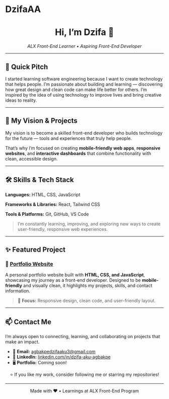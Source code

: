 # DzifaAA
<div align="center">
  <h1>Hi, I’m <strong>Dzifa</strong> 👋</h1>
  <p><em>ALX Front-End Learner • Aspiring Front-End Developer</em></p>
</div>

---

## 🌟 Quick Pitch

I started learning software engineering because I want to create technology that helps people.
I’m passionate about building and learning — discovering how great design and clean code can make life better for others.
I’m inspired by the idea of using technology to improve lives and bring creative ideas to reality.

---

## 🚀 My Vision & Projects

My vision is to become a skilled front-end developer who builds technology for the future — tools and experiences that truly help people.

That’s why I’m focused on creating **mobile-friendly web apps**, **responsive websites**, and **interactive dashboards** that combine functionality with clean, accessible design.

---

## 🛠️ Skills & Tech Stack

<div>
  <p><strong>Languages:</strong> HTML, CSS, JavaScript</p>
  <p><strong>Frameworks & Libraries:</strong> React, Tailwind CSS</p>
  <p><strong>Tools & Platforms:</strong> Git, GitHub, VS Code</p>
</div>

> I’m constantly learning, improving, and exploring new ways to create user-friendly, responsive web experiences.

---

## ✨ Featured Project

### 📌 [Portfolio Website](https://github.com/[your-username]/[portfolio-repo])

A personal portfolio website built with **HTML, CSS, and JavaScript**, showcasing my journey as a front-end developer.
Designed to be **mobile-friendly** and visually clean, it highlights my projects, skills, and contact information.

> 🧠 **Focus:** Responsive design, clean code, and user-friendly layout.

---

## 📫 Contact Me

I’m always open to connecting, learning, and collaborating on projects that make an impact.

* 📧 **Email:** [agbakpedzifaaku3@gmail.com](mailto:agbakpedzifaaku3@gmail.com)
* 💼 **LinkedIn:** [linkedin.com/in/dzifa-aku-agbakpe](https://[www.linkedin.com/in/dzifa-aku-agbakpe](https://www.linkedin.com/in/dzifa-aku-agbakpe?utm_source=share&utm_campaign=share_via&utm_content=profile&utm_medium=android_app))
* 🖥️ **Portfolio:** Coming soon!

<p align="center">
  ⭐ If you like my work, consider following me or starring my repositories!
</p>

---

<footer>
  <p align="center">Made with ❤️ • Learnings at ALX Front-End Program</p>
</footer>
